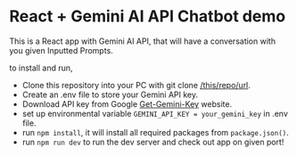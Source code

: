 # React + Gemini AI API Chatbot demo

This is a React app with Gemini AI API, that will have a conversation with you given Inputted Prompts.

to install and run,

- Clone this repository into your PC with git clone [/this/repo/url](https://github.com/Mvp1931/gemini-react-demo.git).
- Create an .env file to store your Gemini API key.
- Download API key from Google [Get-Gemini-Key](https://aistudio.google.com/app/apikey) website.
- set up environmental variable `GEMINI_API_KEY = your_gemini_key` in .env file.
- run `npm install`, it will install all required packages from `package.json()`.
- run `npm run dev` to run the dev server and check out app on given port!
